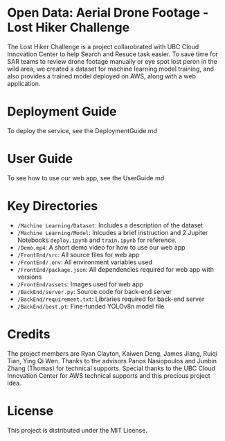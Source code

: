 # Open Data: Aerial Drone Footage - Lost Hiker Challenge

The Lost Hiker Challenge is a project collarobrated with UBC Cloud Innovation Center to help Search and Resuce task easier. To save time for SAR teams to review drone footage manually or eye spot lost peron in the wild area, we created a dataset for machine learning model training, and also provides a trained model deployed on AWS, along with a web application.

# Deployment Guide
To deploy the service, see the DeploymentGuide.md

# User Guide
To see how to use our web app, see the UserGuide.md

# Key Directories
- `/Machine Learning/Dataset`: Includes a description of the dataset
- `/Machine Learning/Model`: Inlcudes a brief instruction and 2 Jupiter Notebooks `deploy.ipynb` and `train.ipynb` for reference.
- `/Demo.mp4`: A short demo video for how to use our web app
- `/FrontEnd/src`: All source files for web app
- `/FrontEnd/.env`: All environment variables used
- `/FrontEnd/package.json`: All dependencies required for web app with versions
- `/FrontEnd/assets`: Images used for web app
- `/BackEnd/server.py`: Source code for back-end server
- `/BackEnd/requirement.txt`: Libraries required for back-end server
- `/BackEnd/best.pt`: Fine-tunded YOLOv8n model file

# Credits
The project members are Ryan Clayton, Kaiwen Deng, James Jiang, Ruiqi Tian, Ying Qi Wen. Thanks to the advisors Panos Nasiopoulos and Junbin Zhang (Thomas) for technical supports. Special thanks to the UBC Cloud Innovation Center for AWS technical supports and this precious project idea.

# License
This project is distributed under the MIT License.

